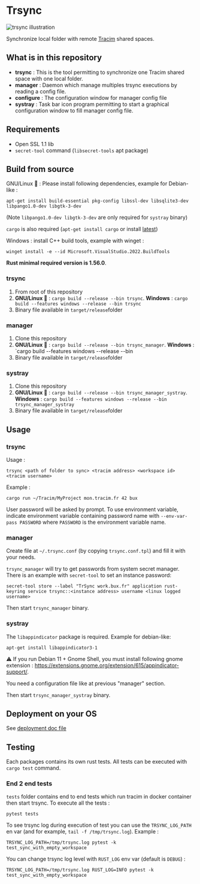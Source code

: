 # Trsync

![trsync illustration](illustration2.png)

Synchronize local folder with remote [Tracim](https://tracim.fr) shared spaces.

## What is in this repository

* **trsync** : This is the tool permitting to synchronize one Tracim shared space with one local folder.
* **manager** : Daemon which manage multiples trsync executions by reading a config file.
* **configure** : The configuration window for manager config file
* **systray** : Task bar icon program permitting to start a graphical configuration window to fill manager config file.

## Requirements
- Open SSL 1.1 lib
- `secret-tool` command (`libsecret-tools` apt package)

## Build from source

GNU/Linux 🐧 : Please install following dependencies, example for Debian-like :

    apt-get install build-essential pkg-config libssl-dev libsqlite3-dev libpango1.0-dev libgtk-3-dev

(Note `libpango1.0-dev libgtk-3-dev` are only required for `systray` binary)  

`cargo` is also required (`apt-get install cargo` or install [latest](https://www.rust-lang.org/tools/install))

Windows : install C++ build tools, example with winget :

    winget install -e --id Microsoft.VisualStudio.2022.BuildTools

**Rust minimal required version is 1.56.0**.

### trsync

1. From root of this repository
2. **GNU/Linux 🐧** : `cargo build --release --bin trsync`. **Windows** : `cargo build --features windows --release --bin trsync`
3. Binary file available in `target/release`folder

### manager

1. Clone this repository
2. **GNU/Linux 🐧** : `cargo build --release --bin trsync_manager`. **Windows** : `cargo build --features windows --release --bin 
3. Binary file available in `target/release`folder

### systray

1. Clone this repository
2. **GNU/Linux 🐧** : `cargo build --release --bin trsync_manager_systray`. **Windows** : `cargo build --features windows --release --bin trsync_manager_systray`
3. Binary file available in `target/release`folder

## Usage

### trsync

Usage :

    trsync <path of folder to sync> <tracim address> <workspace id> <tracim username>

Example :

    cargo run ~/Tracim/MyProject mon.tracim.fr 42 bux

User password will be asked by prompt. To use environment variable, indicate environment variable containing password name with `--env-var-pass PASSWORD` where `PASSWORD` is the environment variable name.

### manager

Create file at `~/.trsync.conf` (by copying `trsync.conf.tpl`) and fill it with your needs.

`trsync_manager` will try to get passwords from system secret manager. There is an example with `secret-tool` to set an instance password:

    secret-tool store --label "TrSync work.bux.fr" application rust-keyring service trsync::<instance address> username <linux logged username>

Then start `trsync_manager` binary.

### systray

The `libappindicator` package is required. Example for debian-like:

    apt-get install libappindicator3-1

⚠ If you run Debian 11 + Gnome Shell, you must install following gnome extension : https://extensions.gnome.org/extension/615/appindicator-support/.

You need a configuration file like at previous "manager" section.

Then start `trsync_manager_systray` binary.

## Deployment on your OS

See [deployment doc file](doc/deployment.md)


## Testing

Each packages contains its own rust tests. All tests can be executed with `cargo test` command.

### End 2 end tests

`tests` folder contains end to end tests which run tracim in docker container then start trsync. To execute all the tests :

    pytest tests

To see trsync log during execution of test you can use the `TRSYNC_LOG_PATH` en var (and for example, `tail -f /tmp/trsync.log`). Example :

    TRSYNC_LOG_PATH=/tmp/trsync.log pytest -k test_sync_with_empty_workspace

You can change trsync log level with `RUST_LOG` env var (default is `DEBUG`) :

    TRSYNC_LOG_PATH=/tmp/trsync.log RUST_LOG=INFO pytest -k test_sync_with_empty_workspace
